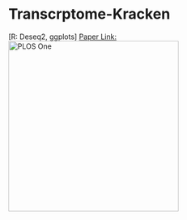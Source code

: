# Transcrptome-Kracken
[R: Deseq2, ggplots]
[Paper Link:](https://www.ncbi.nlm.nih.gov/pubmed/32163507)
<img width="336" alt="PLOS One" src="https://github.com/spawar2/Transcrptome-Kracken/assets/25118302/6c2ced6a-d179-483f-9eb0-8212d4261b61">
